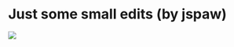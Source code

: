 <!--
id: 6173565419
link: http://tumblr.atmos.org/post/6173565419/just-some-small-edits-by-jspaw
slug: just-some-small-edits-by-jspaw
date: Sat Jun 04 2011 05:35:25 GMT-0700 (PDT)
publish: 2011-06-04
tags: 
title: Just some small edits (by jspaw)
-->


Just some small edits (by jspaw)
================================

![](http://25.media.tumblr.com/tumblr_lm9mz1wPI01qz4sngo1_500.jpg)

